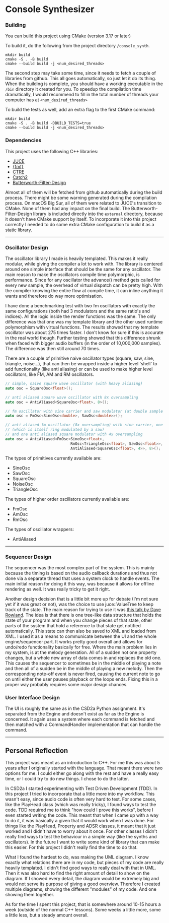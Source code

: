 # Console Synthesizer

### Building
You can build this project using CMake (version 3.17 or later)

To build it, do the following from the project directory ```/console_synth```.
```
mkdir build
cmake -S . -B build
cmake --build build -j <num_desired_threads>
```

The second step may take some time, since it needs to fetch a couple of libraries from github. 
This all goes automatically, so just let it do its thing. 
When the building is complete, you should have a working executable in the ```/bin``` directory it created for you.
To speedup the compilation time dramatically, I would recommend to fill in the total number 
of threads your computer has at ```<num_desired_threads>```

To build the tests as well, add an extra flag to the first CMake command:
```
mkdir build
cmake -S . -B build -DBUILD_TESTS=true
cmake --build build -j <num_desired_threads>
```

### Dependencies
This project uses the following C++ libraries:
- [JUCE](https://github.com/juce-framework/JUCE)
- [{fmt}](https://github.com/fmtlib/fmt)
- [CTRE](https://github.com/hanickadot/compile-time-regular-expressions)
- [Catch2](https://github.com/catchorg/Catch2)
- [Butterworth-Filter-Design](https://github.com/ruohoruotsi/Butterworth-Filter-Design)


Almost all of them will be fetched from github automatically during the build process.
There might be some warning generated during the compilation process. On macOS Big Sur, 
all of them were related to JUCE's transition to CMake. None of them had any impact on the 
final build.
The Butterworth-Filter-Design library is included directly into the ```external``` directory, because it doesn't have CMake support by itself.
To incorporate it into this project correctly I needed to do some extra CMake configuration to build it as a static library.

---
### Oscillator Design
The oscillator library I made is heavily templated. This makes it really modular,
while giving the compiler a lot to work with. The library is centered around one 
simple interface that should be the same for any oscillator. The main reason to make 
the oscillators compile time polymorphic, is performance. Since for any oscillator the 
advance() method gets called for every new sample, the overhead of virtual dispatch can be pretty high. 
With the compiler knowing the entire flow at compile time, it can inline anything it wants and therefore 
do way more optimisation.
 
I have done a benchmarking test with two fm oscillators 
with exactly the same configurations (both had 3 modulators and the same ratio's and indices).
All the logic inside the render functions was the same. The only difference was that one
was my template library and the other used runtime polymorphism with virtual functions.
The results showed that my template oscillator was about 275 times faster. I don't know for
sure if this is accurate in the real world though. Further testing showed that this difference
shrunk when faced with bigger audio buffers (in the order of 10,000,000 samples). The difference 
was then still around 70 times.

There are a couple of primitive naive oscillator types (square, saw, sine, triangle, noise...),
that can then be wrapped inside a higher level 'shell' to add functionality (like anti aliasing) 
or can be used to make higher level oscillators, like FM, AM and RM oscillators. 

```cpp
// simple, naive square wave oscillator (with heavy aliasing)
auto osc = SquareOsc<float>();

// anti aliased square wave oscillator with 8x oversampling
auto osc = AntiAliased<SquareOsc<float>, 8>();

// fm oscillator with sine carrier and saw modulator (at double sample precision)
auto osc = FmOsc<SineOsc<double>, SawOsc<double>>();

// anti aliased fm oscillator (8x oversampling) with sine carrier, one triangle modulator 
// (which is itself ring modulated by a saw) 
// and one anti aliased square modulator with 4x oversampling
auto osc = AntiAliased<FmOsc<SineOsc<float>, 
                             RmOsc<TriangleOsc<float>, SawOsc<float>>,
                             AntiAliased<SquareOsc<float>, 4>>, 8>();
```

The types of primitives currently available are:
* SineOsc
* SawOsc
* SquareOsc
* NoiseOsc
* TriangleOsc

The types of higher order oscillators currently available are:
* FmOsc
* AmOsc
* RmOsc

The types of oscillator wrappers:
* AntiAliased

---
### Sequencer Design
The sequencer was the most complex part of the system. This is mainly because the 
timing is based on the audio callback durations and thus not done via a separate
thread that uses a system clock to handle events.
The main initial reason for doing it this way, was because it allows for offline rendering
as well. 
It was really tricky to get it right. 

Another design decision that is a little bit more up for debate (I'm not sure yet if 
it was great or not), was the choice to use juce::ValueTree to keep track of the state.
The main reason for trying to use it was [this talk by Dave Rowland](https://www.youtube.com/watch?v=3IaMjH5lBEY).
The idea is that there is one tree-like data structure that holds the state of your
program and when you change pieces of that state, other parts of the system that 
hold a reference to that state get notified automatically. This state can then also
be saved to XML and loaded from XML.
I used it as a means to communicate between the UI and the whole engine/sequencer part.
It works pretty good overall and allows for undo/redo functionality basically for free.
Where the main problem lies in my system, is at the melody generation. All of a sudden 
not one property changes, but a whole new array of data comes in and replaces the old one.
This causes the sequencer to sometimes be in the middle of playing a note and then all of 
a sudden be in the middle of playing a new melody. Then the corresponding note-off event
is never fired, causing the current note to go on until either the user pauses playback 
or the loops ends. Fixing this in a proper way probably requires some major design chances.

### User Interface Design

The UI is roughly the same as in the CSD2a Python assignment. It's separated from the 
Engine and doesn't exist as far as the Engine is concerned. It again uses a system where each
command is fetched and then matched with a CommandHandler implementation that can handle the command.

---
## Personal Reflection
This project was meant as an introduction to C++. For me this was about 5 years after I originally started
with the language. That meant there were two options for me. I could either go along with the rest and
have a really easy time, or I could try to do new things. I chose to do the latter. 

In CSD2a I started experimenting with Test Driven Development (TDD). In this project I tried to incorporate 
that a little more into my workflow. This wasn't easy, since audio code is often very hard to test.
For some cases, like the PlayHead class (which was really tricky), I found ways to test the code. 
TDD required me to think "how could I prove this works", before I even started writing the code. 
This meant that when I came up with a way to do it, it was basically a given that it would work
when I was done. For things like the PlayHead, Property and ADSR classes, it meant that it just
worked and I didn't have to worry about it once. 
For other classes I didn't really find ways to test the behaviour in a simple way (like the 
synths and oscillators). In the future I want to write some kind of library that can make this 
easier. For this project I didn't really find the time to do that. 

What I found the hardest to do, was making the UML diagram. I know exactly what relations
there are in my code, but pieces of my code are really heavily templated. I didn't find 
good ways to really deal with that in UML. Then it was also hard to find the right amount
of detail to show on the diagram. If I showed every detail, the diagram would be extremely 
big and would not serve its purpose of giving a good overview. Therefore I created multiple 
diagrams, showing the different "modules" of my code. And one showing them together.

As for the time I spent this project, that is somewhere around 10-15 hours a week 
(outside of the normal C++ lessons). Some weeks a little more, some a little less, but a steady
amount overall. 
